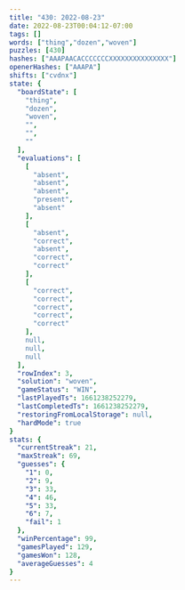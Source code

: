 ```yaml
---
title: "430: 2022-08-23"
date: 2022-08-23T00:04:12-07:00
tags: []
words: ["thing","dozen","woven"]
puzzles: [430]
hashes: ["AAAPAACACCCCCCCXXXXXXXXXXXXXXX"]
openerHashes: ["AAAPA"]
shifts: ["cvdnx"]
state: {
  "boardState": [
    "thing",
    "dozen",
    "woven",
    "",
    "",
    ""
  ],
  "evaluations": [
    [
      "absent",
      "absent",
      "absent",
      "present",
      "absent"
    ],
    [
      "absent",
      "correct",
      "absent",
      "correct",
      "correct"
    ],
    [
      "correct",
      "correct",
      "correct",
      "correct",
      "correct"
    ],
    null,
    null,
    null
  ],
  "rowIndex": 3,
  "solution": "woven",
  "gameStatus": "WIN",
  "lastPlayedTs": 1661238252279,
  "lastCompletedTs": 1661238252279,
  "restoringFromLocalStorage": null,
  "hardMode": true
}
stats: {
  "currentStreak": 21,
  "maxStreak": 69,
  "guesses": {
    "1": 0,
    "2": 9,
    "3": 33,
    "4": 46,
    "5": 33,
    "6": 7,
    "fail": 1
  },
  "winPercentage": 99,
  "gamesPlayed": 129,
  "gamesWon": 128,
  "averageGuesses": 4
}
---
```


<!-- more -->
